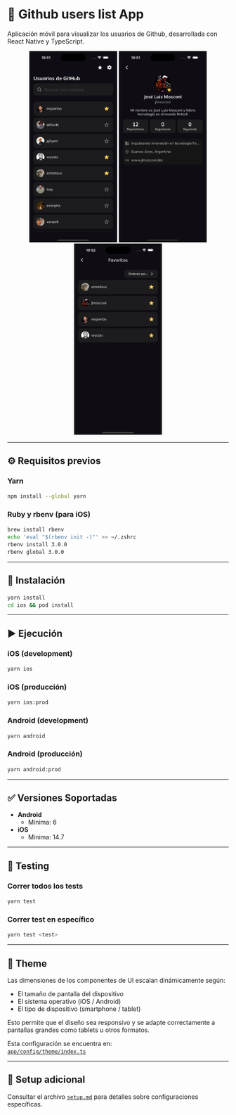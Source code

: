 # 📱 Github users list App

Aplicación móvil para visualizar los usuarios de Github, desarrollada con React Native y TypeScript.

<p align="center">
  <img src="./assets/images/home.png" alt="Home screen" width="200"/>
  <img src="./assets/images/profile.png" alt="Profile screen" width="200"/>
  <img src="./assets/images/favorites.png" alt="Favorites screen" width="200"/>
</p>

---

## ⚙️ Requisitos previos

### Yarn

```bash
npm install --global yarn
```

### Ruby y rbenv (para iOS)

```bash
brew install rbenv
echo 'eval "$(rbenv init -)"' >> ~/.zshrc
rbenv install 3.0.0
rbenv global 3.0.0
```

---

## 🚀 Instalación

```bash
yarn install
cd ios && pod install
```

---

## ▶️ Ejecución

### iOS (development)

```bash
yarn ios
```

### iOS (producción)

```bash
yarn ios:prod
```

### Android (development)

```bash
yarn android
```

### Android (producción)

```bash
yarn android:prod
```

---

## ✅ Versiones Soportadas

- **Android**
  - Mínima: 6
- **iOS**
  - Mínima: 14.7

---

## 🧪 Testing

### Correr todos los tests

```bash
yarn test
```

### Correr test en específico

```bash
yarn test <test>
```

---

## 🎨 Theme

Las dimensiones de los componentes de UI escalan dinámicamente según:

- El tamaño de pantalla del dispositivo
- El sistema operativo (iOS / Android)
- El tipo de dispositivo (smartphone / tablet)

Esto permite que el diseño sea responsivo y se adapte correctamente a pantallas grandes como tablets u otros formatos.

Esta configuración se encuentra en:  
[`app/config/theme/index.ts`](./app/config/theme/index.ts)

---

## 📄 Setup adicional

Consultar el archivo [`setup.md`](./setup.md) para detalles sobre configuraciones específicas.
